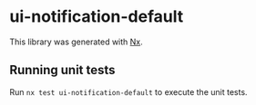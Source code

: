 # ui-notification-default

This library was generated with [Nx](https://nx.dev).

## Running unit tests

Run `nx test ui-notification-default` to execute the unit tests.
